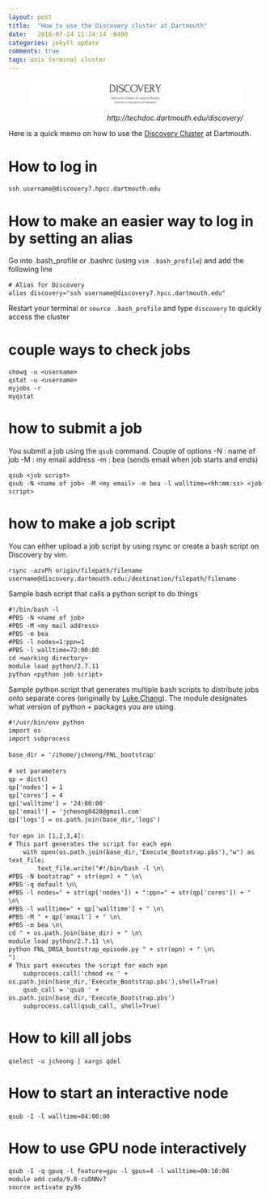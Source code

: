 ```yaml
---
layout: post
title:  "How to use the Discovery cluster at Dartmouth"
date:   2016-07-24 11:24:14 -0400
categories: jekyll update
comments: true
tags: unix terminal cluster
---
```

<figure>
  <img src="/assets/post05/Discovery.png" width="966">
  <figcaption><p align="right"><i>http://techdoc.dartmouth.edu/discovery/</i>
  </p></figcaption>
</figure>

Here is a quick memo on how to use the [Discovery Cluster](http://techdoc.dartmouth.edu/discovery/) at Dartmouth.

# How to log in

```
ssh username@discovery7.hpcc.dartmouth.edu
```

# How to make an easier way to log in by setting an alias
Go into .bash_profile or .bashrc (using ```vim .bash_profile```) and add the following line

```
# Alias for Discovery
alias discovery="ssh username@discovery7.hpcc.dartmouth.edu"
```
Restart your terminal or ```source .bash_profile``` and type ```discovery``` to quickly access the cluster


# couple ways to check jobs  

```
showq -u <username>
qstat -u <username>
myjobs -r
myqstat
```

# how to submit a job  
You submit a job using the ```qsub``` command.
Couple of options
-N : name of job
-M : my email address
-m : bea (sends email when job starts and ends)



```
qsub <job script>
qsub -N <name of job> -M <my email> -m bea -l walltime=<hh:mm:ss> <job script>
```

# how to make a job script
You can either upload a job script by using rsync or create a bash script on Discovery by vim.

```
rsync -azvPh origin/filepath/filename username@discovery.dartmouth.edu:/destination/filepath/filename
```

Sample bash script that calls a python script to do things  

```
#!/bin/bash -l
#PBS -N <name of job>
#PBS -M <my mail address>
#PBS -m bea
#PBS -l nodes=1:ppn=1
#PBS -l walltime=72:00:00
cd <working directory>
module load python/2.7.11
python <python job script>
```

Sample python script that generates multiple bash scripts to distribute jobs onto separate cores (originally by [Luke Chang](cosanlab.com)).
The module designates what version of python + packages you are using.


```
#!/usr/bin/env python
import os
import subprocess

base_dir = '/ihome/jcheong/FNL_bootstrap'

# set parameters
qp = dict()
qp['nodes'] = 1
qp['cores'] = 4
qp['walltime'] = '24:00:00'
qp['email'] = 'jcheong0428@gmail.com'
qp['logs'] = os.path.join(base_dir,'logs')

for epn in [1,2,3,4]:
# This part generates the script for each epn
    with open(os.path.join(base_dir,'Execute_Bootstrap.pbs'),"w") as text_file:
        text_file.write("#!/bin/bash -l \n\
#PBS -N bootstrap" + str(epn) + " \n\
#PBS -q default \n\
#PBS -l nodes=" + str(qp['nodes']) + ":ppn=" + str(qp['cores']) + " \n\
#PBS -l walltime=" + qp['walltime'] + " \n\
#PBS -M " + qp['email'] + " \n\
#PBS -m bea \n\
cd " + os.path.join(base_dir) + " \n\
module load python/2.7.11 \n\
python FNL_DRSA_bootstrap_episode.py " + str(epn) + " \n\
")
# This part executes the script for each epn
    subprocess.call('chmod +x ' + os.path.join(base_dir,'Execute_Bootstrap.pbs'),shell=True)
    qsub_call = 'qsub ' + os.path.join(base_dir,'Execute_Bootstrap.pbs')
    subprocess.call(qsub_call, shell=True)

```

# How to kill all jobs
```qselect -u jcheong | xargs qdel```

# How to start an interactive node
```qsub -I -l walltime=04:00:00```

# How to use GPU node interactively
```
qsub -I -q gpuq -l feature=gpu -l gpus=4 -l walltime=00:10:00
module add cuda/9.0-cuDNNv7
source activate py36
```
